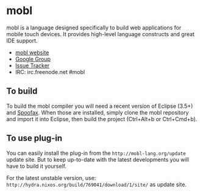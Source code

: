 mobl
====

mobl is a language designed specifically to build web applications for
mobile touch devices. It provides high-level language constructs and great IDE support.

* [mobl website](http://www.mobl-lang.org)
* [Google Group](http://groups.google.com/group/mobl)
* [Issue Tracker](http://yellowgrass.org/project/mobl)
* IRC: irc.freenode.net #mobl

To build
--------

To build the mobl compiler you will need a recent version of Eclipse
(3.5+) and [Spoofax](http://www.spoofax.org). When those are
installed, simply clone the mobl repository and import it into
Eclipse, then build the project (Ctrl+Alt+b or Ctrl+Cmd+b).

To use plug-in
--------------

You can easily install the plug-in from the
`http://mobl-lang.org/update` update site. But to keep up-to-date with
the latest developments you will have to build it yourself.

For the latest unstable version, use: `http://hydra.nixos.org/build/769041/download/1/site/` as update site.